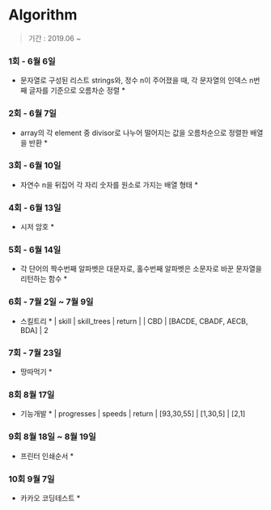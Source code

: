 # Algorithm 

> 기간 : 2019.06 ~ 


### 1회 - 6월 6일
* 문자열로 구성된 리스트 strings와, 정수 n이 주어졌을 때, 각 문자열의 인덱스 n번째 글자를 기준으로 오름차순 정렬 *

### 2회 - 6월 7일
* array의 각 element 중 divisor로 나누어 떨어지는 값을 오름차순으로 정렬한 배열을 반환 *

### 3회 - 6월 10일
* 자연수 n을 뒤집어 각 자리 숫자를 원소로 가지는 배열 형태 *

### 4회 - 6월 13일
* 시저 암호 *

### 5회 - 6월 14일 
* 각 단어의 짝수번째 알파벳은 대문자로, 홀수번째 알파벳은 소문자로 바꾼 문자열을 리턴하는 함수 *

### 6회 - 7월 2일 ~ 7월 9일
* 스킬트리 *
| skill | skill_trees | return |
| CBD | [BACDE, CBADF, AECB, BDA] | 2

### 7회 - 7월 23일
* 땅따먹기 *

### 8회 8월 17일
* 기능개발  *
| progresses | speeds |  return
| [93,30,55] | [1,30,5] | [2,1]


### 9회 8월 18일 ~ 8월 19일
* 프린터 인쇄순서 *


### 10회 9월 7일
* 카카오 코딩테스트 *

